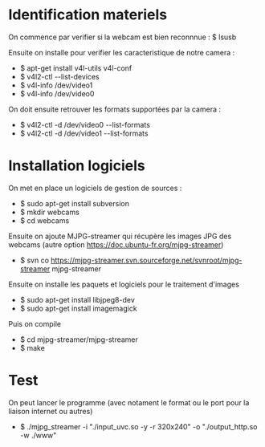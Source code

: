 # Identification materiels

On commence par verifier si la webcam est bien reconnnue : $ lsusb

Ensuite on installe pour verifier les caracteristique de notre camera :

- $ apt-get install v4l-utils v4l-conf
- $ v4l2-ctl --list-devices
- $ v4l-info /dev/video1
- $ v4l-info /dev/video0

On doit ensuite retrouver les formats supportées par la camera :

- $ v4l2-ctl -d /dev/video0 --list-formats
- $ v4l2-ctl -d /dev/video1 --list-formats

# Installation logiciels

On met en place un logiciels de gestion de sources :

- $ sudo apt-get install subversion
- $ mkdir webcams
- $ cd webcams

Ensuite on ajoute MJPG-streamer qui récupère les images JPG des webcams (autre option <https://doc.ubuntu-fr.org/mjpg-streamer>)

- $ svn co <https://mjpg-streamer.svn.sourceforge.net/svnroot/mjpg-streamer> mjpg-streamer

Ensuite on installe les paquets et logiciels pour le traitement d'images

- $ sudo apt-get install libjpeg8-dev
- $ sudo apt-get install imagemagick

Puis on compile

- $ cd mjpg-streamer/mjpg-streamer
- $ make

# Test

On peut lancer le programme (avec notament le format ou le port pour la liaison internet ou autres)

- $ ./mjpg_streamer -i "./input_uvc.so -y -r 320x240" -o "./output_http.so -w ./www"
